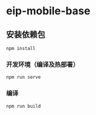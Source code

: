 # eip-mobile-base

## 安装依赖包
```
npm install
```

### 开发环境（编译及热部署）
```
npm run serve
```

### 编译
```
npm run build
```